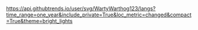 https://api.githubtrends.io/user/svg/WartyWarthog123/langs?time_range=one_year&include_private=True&loc_metric=changed&compact=True&theme=bright_lights
